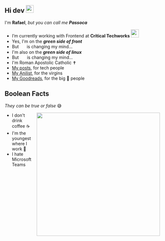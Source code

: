 
## Hi dev <a href="https://www.gautamkrishnar.com/"><img src="https://media.giphy.com/media/hvRJCLFzcasrR4ia7z/giphy.gif" width=25></a>

  I'm **Rafael**, *but you can call me **Passoca***

- I’m currently working with Frontend at **Critical Techworks** <img src="https://i.imgur.com/tzGYv6r.png" width=26>  
-  Yes, I'm on the ***green side of front***  <a href="https://vuejs.org/"><img style="margin: 0 2px" src="https://external-content.duckduckgo.com/iu/?u=https%3A%2F%2Fvuejsexamples.com%2Fcontent%2Fimages%2F2017%2F10%2Fvuejsexamples.png&f=1&nofb=1" width=15> </a>
- But <a href="https://svelte.dev/"><img style="margin: 0 2px" src="https://upload.wikimedia.org/wikipedia/commons/thumb/1/1b/Svelte_Logo.svg/498px-Svelte_Logo.svg.png" width=14></a> is changing my mind...
- I'm also on the ***green side of linux*** <a href="https://manjaro.org/"><img style="margin: 0 2px" src="https://upload.wikimedia.org/wikipedia/commons/thumb/3/3e/Manjaro-logo.svg/2048px-Manjaro-logo.svg.png" width=15></a>
- But <a href="https://www.apple.com/macbook-air/"><img style="margin: 0 4px 0 2px" src="https://i.imgur.com/mMfuVbW.png" width=13></a> is changing my mind...
- I'm Roman Apostolic Catholic ✝️
- [My posts](https://passoca.dev/blog), for tech people
- [My Anilist](https://anilist.co/user/passoca), for the virgins
- [My Goodreads](https://www.goodreads.com/passoca), for the big 🧠 people  

## Boolean Facts 
*They can be true or false* 😅

<img align="right" src="https://qph.fs.quoracdn.net/main-qimg-14ea6f23b8b6b5c74abfeadbeface642" width=400>

* I don't drink coffee ☕
* I'm the youngest where I work 👼
* I hate Microsoft Teams

